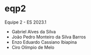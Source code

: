 # eqp2
Equipe 2 - ES 2023.1
* Gabriel Alves da Silva
* João Pedro Monteiro da Silva Barros
* Enzo Eduardo Cassiano Ibiapina
* Ciro Olímpio de Melo